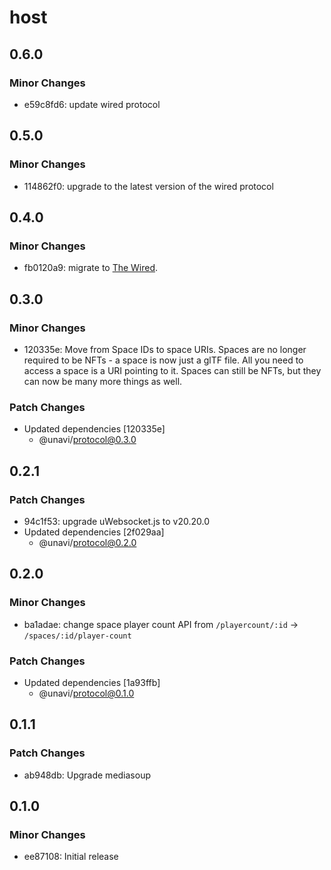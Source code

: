 # host

## 0.6.0

### Minor Changes

- e59c8fd6: update wired protocol

## 0.5.0

### Minor Changes

- 114862f0: upgrade to the latest version of the wired protocol

## 0.4.0

### Minor Changes

- fb0120a9: migrate to [The Wired](https://github.com/wired-protocol/spec).

## 0.3.0

### Minor Changes

- 120335e: Move from Space IDs to space URIs. Spaces are no longer required to be NFTs - a space is now just a glTF file. All you need to access a space is a URI pointing to it. Spaces can still be NFTs, but they can now be many more things as well.

### Patch Changes

- Updated dependencies [120335e]
  - @unavi/protocol@0.3.0

## 0.2.1

### Patch Changes

- 94c1f53: upgrade uWebsocket.js to v20.20.0
- Updated dependencies [2f029aa]
  - @unavi/protocol@0.2.0

## 0.2.0

### Minor Changes

- ba1adae: change space player count API from `/playercount/:id` -> `/spaces/:id/player-count`

### Patch Changes

- Updated dependencies [1a93ffb]
  - @unavi/protocol@0.1.0

## 0.1.1

### Patch Changes

- ab948db: Upgrade mediasoup

## 0.1.0

### Minor Changes

- ee87108: Initial release
